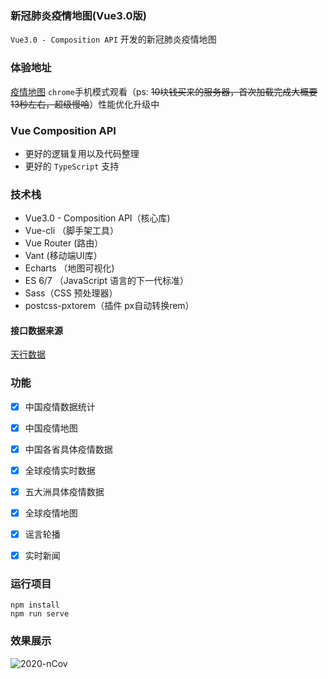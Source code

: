 ### 新冠肺炎疫情地图(Vue3.0版)
`Vue3.0 - Composition API` 开发的新冠肺炎疫情地图

### 体验地址
[疫情地图](https://andylzc.cn/2020-nCov) `chrome`手机模式观看（ps: ~~10块钱买来的服务器，首次加载完成大概要13秒左右，超级慢哈~~）性能优化升级中

### Vue Composition API
* 更好的逻辑复用以及代码整理
* 更好的 `TypeScript` 支持

### 技术栈

- Vue3.0 - Composition API（核心库)
- Vue-cli （脚手架工具）
- Vue Router (路由）
- Vant (移动端UI库）
- Echarts （地图可视化)
- ES 6/7 （JavaScript 语言的下一代标准）
- Sass（CSS 预处理器）
- postcss-pxtorem（插件 px自动转换rem）

#### 接口数据来源
[天行数据](https://www.tianapi.com/apiview/169)

### 功能

- [x] 中国疫情数据统计
- [x] 中国疫情地图
- [x] 中国各省具体疫情数据
- [x] 全球疫情实时数据
- [x] 五大洲具体疫情数据
- [x] 全球疫情地图
- [x] 谣言轮播
- [x] 实时新闻


### 运行项目
```
npm install
npm run serve
```
### 效果展示
![2020-nCov](https://user-gold-cdn.xitu.io/2020/3/22/1710098d37dd2dca?w=4320&h=1929&f=png&s=2740268)

